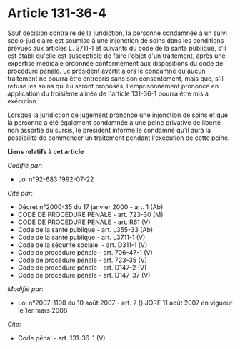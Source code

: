 # Article 131-36-4

Sauf décision contraire de la juridiction, la personne condamnée à un suivi socio-judiciaire est soumise à une injonction de
soins dans les conditions prévues aux articles L. 3711-1 et suivants du code de la santé publique, s'il est établi qu'elle
est susceptible de faire l'objet d'un traitement, après une expertise médicale ordonnée conformément aux dispositions du code
de procédure pénale. Le président avertit alors le condamné qu'aucun traitement ne pourra être entrepris sans son
consentement, mais que, s'il refuse les soins qui lui seront proposés, l'emprisonnement prononcé en application du troisième
alinéa de l'article 131-36-1 pourra être mis à exécution. 

Lorsque la juridiction de jugement prononce une injonction de soins et que la personne a été également condamnée à une peine
privative de liberté non assortie du sursis, le président informe le condamné qu'il aura la possibilité de commencer un
traitement pendant l'exécution de cette peine.

**Liens relatifs à cet article**

_Codifié par_:

  - Loi n°92-683 1992-07-22

_Cité par_:

  - Décret n°2000-35 du 17 janvier 2000 - art. 1 (Ab)
  - CODE DE PROCEDURE PENALE - art. 723-30 (M)
  - CODE DE PROCEDURE PENALE - art. R61 (V)
  - Code de la santé publique - art. L355-33 (Ab)
  - Code de la santé publique - art. L3711-1 (V)
  - Code de la sécurité sociale. - art. D311-1 (V)
  - Code de procédure pénale - art. 706-47-1 (V)
  - Code de procédure pénale - art. 723-35 (V)
  - Code de procédure pénale - art. D147-2 (V)
  - Code de procédure pénale - art. D147-37 (V)

_Modifié par_:

  - Loi n°2007-1198 du 10 août 2007 - art. 7 () JORF 11 août 2007 en vigueur le 1er mars 2008

_Cite_:

  - Code pénal - art. 131-36-1 (V)
